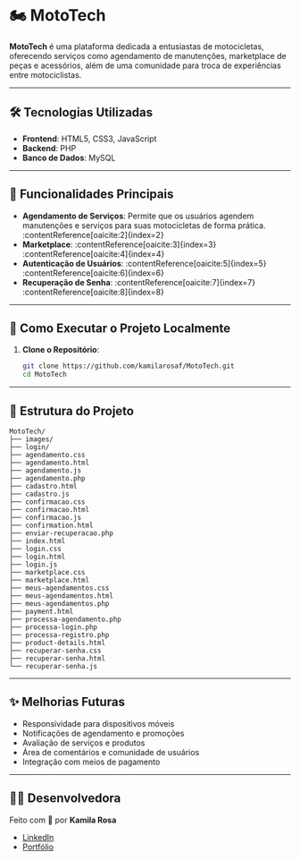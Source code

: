 # 🏍️ MotoTech

**MotoTech** é uma plataforma dedicada a entusiastas de motocicletas, oferecendo serviços como agendamento de manutenções, marketplace de peças e acessórios, além de uma comunidade para troca de experiências entre motociclistas.

---

## 🛠 Tecnologias Utilizadas

- **Frontend**: HTML5, CSS3, JavaScript
- **Backend**: PHP
- **Banco de Dados**: MySQL

---

## 📌 Funcionalidades Principais

- **Agendamento de Serviços**: Permite que os usuários agendem manutenções e serviços para suas motocicletas de forma prática.&#8203;:contentReference[oaicite:2]{index=2}
- **Marketplace**: :contentReference[oaicite:3]{index=3}&#8203;:contentReference[oaicite:4]{index=4}
- **Autenticação de Usuários**: :contentReference[oaicite:5]{index=5}&#8203;:contentReference[oaicite:6]{index=6}
- **Recuperação de Senha**: :contentReference[oaicite:7]{index=7}&#8203;:contentReference[oaicite:8]{index=8}

---

## 🚀 Como Executar o Projeto Localmente

1. **Clone o Repositório**:

   ```bash
   git clone https://github.com/kamilarosaf/MotoTech.git
   cd MotoTech
   ```
 ---
 
## 📂 Estrutura do Projeto

```text
MotoTech/
├── images/
├── login/
├── agendamento.css
├── agendamento.html
├── agendamento.js
├── agendamento.php
├── cadastro.html
├── cadastro.js
├── confirmacao.css
├── confirmacao.html
├── confirmacao.js
├── confirmation.html
├── enviar-recuperacao.php
├── index.html
├── login.css
├── login.html
├── login.js
├── marketplace.css
├── marketplace.html
├── meus-agendamentos.css
├── meus-agendamentos.html
├── meus-agendamentos.php
├── payment.html
├── processa-agendamento.php
├── processa-login.php
├── processa-registro.php
├── product-details.html
├── recuperar-senha.css
├── recuperar-senha.html
└── recuperar-senha.js
```

---

## ✨ Melhorias Futuras

- Responsividade para dispositivos móveis
- Notificações de agendamento e promoções
- Avaliação de serviços e produtos
- Área de comentários e comunidade de usuários
- Integração com meios de pagamento

---

## 👩‍💻 Desenvolvedora

Feito com 💚 por **Kamila Rosa**

- [LinkedIn](https://www.linkedin.com/in/kamilarosa/)
- [Portfólio](https://kamilarosaf.github.io/meu-portfolio/)

